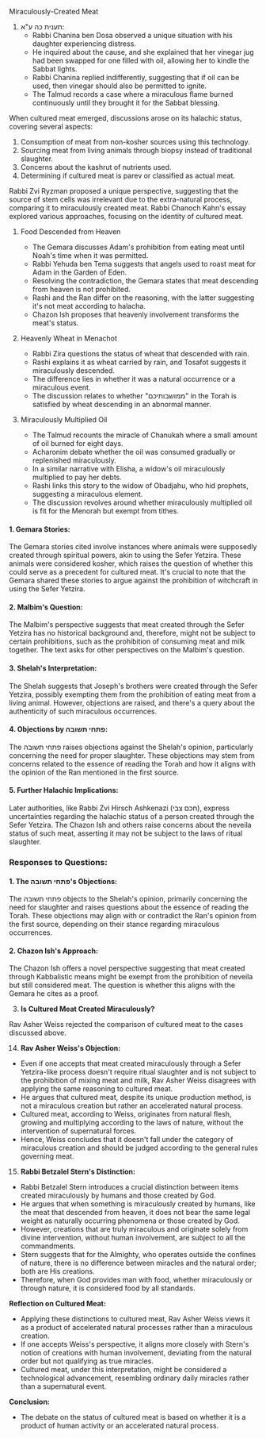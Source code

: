 Miraculously-Created Meat

1. תענית כה ע"א:
    - Rabbi Chanina ben Dosa observed a unique situation with his daughter experiencing distress.
    - He inquired about the cause, and she explained that her vinegar jug had been swapped for one filled with oil, allowing her to kindle the Sabbat lights.
    - Rabbi Chanina replied indifferently, suggesting that if oil can be used, then vinegar should also be permitted to ignite.
    - The Talmud records a case where a miraculous flame burned continuously until they brought it for the Sabbat blessing.

When cultured meat emerged, discussions arose on its halachic status, covering several aspects:

1. Consumption of meat from non-kosher sources using this technology.
2. Sourcing meat from living animals through biopsy instead of traditional slaughter.
3. Concerns about the kashrut of nutrients used.
4. Determining if cultured meat is parev or classified as actual meat.

Rabbi Zvi Ryzman proposed a unique perspective, suggesting that the source of stem cells was irrelevant due to the extra-natural process, comparing it to miraculously created meat. Rabbi Chanoch Kahn's essay explored various approaches, focusing on the identity of cultured meat.

1. Food Descended from Heaven
    
    - The Gemara discusses Adam's prohibition from eating meat until Noah's time when it was permitted.
    - Rabbi Yehuda ben Tema suggests that angels used to roast meat for Adam in the Garden of Eden.
    - Resolving the contradiction, the Gemara states that meat descending from heaven is not prohibited.
    - Rashi and the Ran differ on the reasoning, with the latter suggesting it's not meat according to halacha.
    - Chazon Ish proposes that heavenly involvement transforms the meat's status.
2. Heavenly Wheat in Menachot
    
    - Rabbi Zira questions the status of wheat that descended with rain.
    - Rashi explains it as wheat carried by rain, and Tosafot suggests it miraculously descended.
    - The difference lies in whether it was a natural occurrence or a miraculous event.
    - The discussion relates to whether "ממושבותיכם" in the Torah is satisfied by wheat descending in an abnormal manner.
3. Miraculously Multiplied Oil
    
    - The Talmud recounts the miracle of Chanukah where a small amount of oil burned for eight days.
    - Acharonim debate whether the oil was consumed gradually or replenished miraculously.
    - In a similar narrative with Elisha, a widow's oil miraculously multiplied to pay her debts.
    - Rashi links this story to the widow of Obadjahu, who hid prophets, suggesting a miraculous element.
    - The discussion revolves around whether miraculously multiplied oil is fit for the Menorah but exempt from tithes.
#### 1. Gemara Stories:

The Gemara stories cited involve instances where animals were supposedly created through spiritual powers, akin to using the Sefer Yetzira. These animals were considered kosher, which raises the question of whether this could serve as a precedent for cultured meat. It's crucial to note that the Gemara shared these stories to argue against the prohibition of witchcraft in using the Sefer Yetzira.

#### 2. Malbim's Question:

The Malbim's perspective suggests that meat created through the Sefer Yetzira has no historical background and, therefore, might not be subject to certain prohibitions, such as the prohibition of consuming meat and milk together. The text asks for other perspectives on the Malbim's question.

#### 3. Shelah's Interpretation:

The Shelah suggests that Joseph's brothers were created through the Sefer Yetzira, possibly exempting them from the prohibition of eating meat from a living animal. However, objections are raised, and there's a query about the authenticity of such miraculous occurrences.

#### 4. Objections by פתחי תשובה:

The פתחי תשובה raises objections against the Shelah's opinion, particularly concerning the need for proper slaughter. These objections may stem from concerns related to the essence of reading the Torah and how it aligns with the opinion of the Ran mentioned in the first source.

#### 5. Further Halachic Implications:

Later authorities, like Rabbi Zvi Hirsch Ashkenazi (חכם צבי), express uncertainties regarding the halachic status of a person created through the Sefer Yetzira. The Chazon Ish and others raise concerns about the neveila status of such meat, asserting it may not be subject to the laws of ritual slaughter.

### Responses to Questions:

#### 1. The פתחי תשובה's Objections:

The פתחי תשובה objects to the Shelah's opinion, primarily concerning the need for slaughter and raises questions about the essence of reading the Torah. These objections may align with or contradict the Ran's opinion from the first source, depending on their stance regarding miraculous occurrences.

#### 2. Chazon Ish's Approach:

The Chazon Ish offers a novel perspective suggesting that meat created through Kabbalistic means might be exempt from the prohibition of neveila but still considered meat. The question is whether this aligns with the Gemara he cites as a proof.

3. **Is Cultured Meat Created Miraculously?**

Rav Asher Weiss rejected the comparison of cultured meat to the cases discussed above.

14. **Rav Asher Weiss's Objection:**
   - Even if one accepts that meat created miraculously through a Sefer Yetzira-like process doesn't require ritual slaughter and is not subject to the prohibition of mixing meat and milk, Rav Asher Weiss disagrees with applying the same reasoning to cultured meat.
   - He argues that cultured meat, despite its unique production method, is not a miraculous creation but rather an accelerated natural process.
   - Cultured meat, according to Weiss, originates from natural flesh, growing and multiplying according to the laws of nature, without the intervention of supernatural forces.
   - Hence, Weiss concludes that it doesn't fall under the category of miraculous creation and should be judged according to the general rules governing meat.

15. **Rabbi Betzalel Stern's Distinction:**
   - Rabbi Betzalel Stern introduces a crucial distinction between items created miraculously by humans and those created by God.
   - He argues that when something is miraculously created by humans, like the meat that descended from heaven, it does not bear the same legal weight as naturally occurring phenomena or those created by God.
   - However, creations that are truly miraculous and originate solely from divine intervention, without human involvement, are subject to all the commandments.
   - Stern suggests that for the Almighty, who operates outside the confines of nature, there is no difference between miracles and the natural order; both are His creations.
   - Therefore, when God provides man with food, whether miraculously or through nature, it is considered food by all standards.
   
**Reflection on Cultured Meat:**
   - Applying these distinctions to cultured meat, Rav Asher Weiss views it as a product of accelerated natural processes rather than a miraculous creation.
   - If one accepts Weiss's perspective, it aligns more closely with Stern's notion of creations with human involvement, deviating from the natural order but not qualifying as true miracles.
   - Cultured meat, under this interpretation, might be considered a technological advancement, resembling ordinary daily miracles rather than a supernatural event.

**Conclusion:**
   - The debate on the status of cultured meat is based on whether it is a product of human activity or an accelerated natural process.